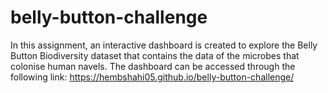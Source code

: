 # belly-button-challenge

In this assignment, an interactive dashboard is created to explore the Belly Button Biodiversity dataset that contains the data of the microbes that colonise human navels. The dashboard can be accessed through the following link:
https://hembshahi05.github.io/belly-button-challenge/

